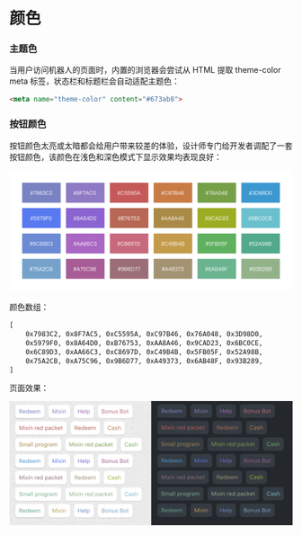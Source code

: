 # 颜色

### 主题色

当用户访问机器人的页面时，内置的浏览器会尝试从 HTML 提取 theme-color meta 标签，状态栏和标题栏会自动适配主题色：

```html
<meta name="theme-color" content="#673ab8">
```

### 按钮颜色

按钮颜色太亮或太暗都会给用户带来较差的体验，设计师专门给开发者调配了一套按钮颜色，该颜色在浅色和深色模式下显示效果均表现良好：

![按钮颜色](./color-app-button.svg)

颜色数组：

```
[
    0x7983C2, 0x8F7AC5, 0xC5595A, 0xC97B46, 0x76A048, 0x3D98D0,
    0x5979F0, 0x8A64D0, 0xB76753, 0xAA8A46, 0x9CAD23, 0x6BC0CE,
    0x6C89D3, 0xAA66C3, 0xC8697D, 0xC49B4B, 0x5FB05F, 0x52A98B,
    0x75A2CB, 0xA75C96, 0x9B6D77, 0xA49373, 0x6AB48F, 0x93B289,
]
```

页面效果：

![按钮颜色效果](./color-app-button-preview.svg)